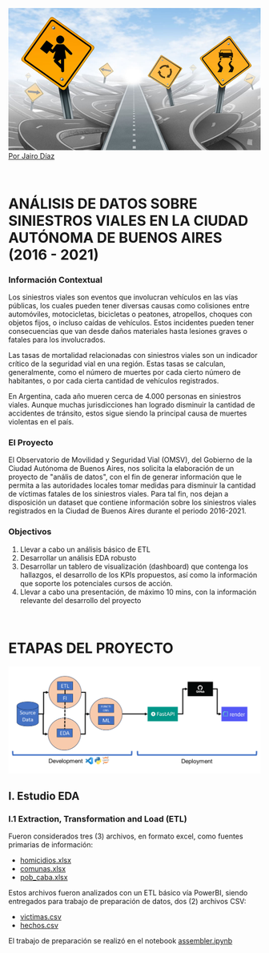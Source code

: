 ![jd_matrix200](https://github.com/jadiazpe/Project_SiniestrosViales_CABA/raw/main/images/portada_seguridad_vial.jpg)
 [Por Jairo Díaz](https://www.linkedin.com/in/jairoadiaz/)

<br />

#
# ANÁLISIS DE DATOS SOBRE SINIESTROS VIALES EN LA CIUDAD AUTÓNOMA DE BUENOS AIRES (2016 - 2021)

### Información Contextual
Los siniestros viales son eventos que involucran vehículos en las vías públicas, los cuales pueden tener diversas causas como colisiones entre automóviles, motocicletas, bicicletas o peatones, atropellos, choques con objetos fijos, o incluso caídas de vehículos. Estos incidentes pueden tener consecuencias que van desde daños materiales hasta lesiones graves o fatales para los involucrados.

Las tasas de mortalidad relacionadas con siniestros viales son un indicador crítico de la seguridad vial en una región. Estas tasas se calculan, generalmente, como el número de muertes por cada cierto número de habitantes, o por cada cierta cantidad de vehículos registrados.

En Argentina, cada año mueren cerca de 4.000 personas en siniestros viales. Aunque muchas jurisdicciones han logrado disminuir la cantidad de accidentes de tránsito, estos sigue siendo la principal causa de muertes violentas en el país.


### El Proyecto
El Observatorio de Movilidad y Seguridad Vial (OMSV), del Gobierno de la Ciudad Autónoma de Buenos Aires, nos solicita la elaboración de un proyecto de "anális de datos", con el fin de generar información que le permita a las autoridades locales tomar medidas para disminuir la cantidad de víctimas fatales de los siniestros viales. Para tal fin, nos dejan a disposición un dataset que contiene información sobre los siniestros viales registrados en la Ciudad de Buenos Aires durante el periodo 2016-2021.


### Objectivos
1. Llevar a cabo un análisis básico de ETL
2. Desarrollar un análisis EDA robusto
3. Desarrollar un tablero de visualización (dashboard) que contenga los hallazgos, el desarrollo de los KPIs propuestos, así como la información que soporte los potenciales cursos de acción.
4. Llevar a cabo una presentación, de máximo 10 mins, con la información relevante del desarrollo del proyecto 

<br />

#
# ETAPAS DEL PROYECTO 
![steamstages](https://github.com/jadiazpe/Project_ML_Games/raw/main/src_img/Steamstages.png)
<br />

## I. Estudio EDA <br />
### I.1 Extraction, Transformation and Load (ETL) <br />

Fueron considerados tres (3) archivos, en formato excel, como fuentes primarias de información:
- [homicidios.xlsx](Notebooks/datasets/source)
- [comunas.xlsx](Notebooks/datasets/source)
- [pob_caba.xlsx](Notebooks/datasets/source)

Estos archivos fueron analizados con un ETL básico vía PowerBI, siendo entregados para trabajo de preparación de datos, dos (2) archivos CSV:
- [victimas.csv](Notebooks/datasets/ETL/victimas.csv)
- [hechos.csv](Notebooks/datasets/ETL/hechos.csv)

El trabajo de preparación se realizó en el notebook [assembler.ipynb](assembler.ipynb)


<br />
